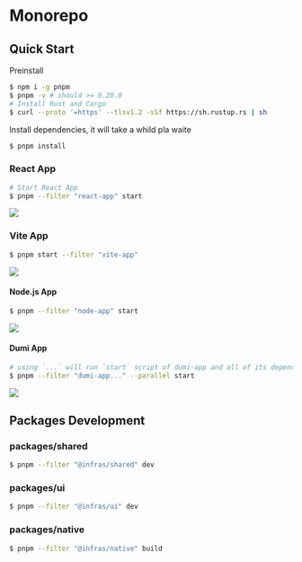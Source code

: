 # Monorepo

## Quick Start

Preinstall

```bash
$ npm i -g pnpm
$ pnpm -v # should >= 6.20.0
# Install Rust and Cargo
$ curl --proto '=https' --tlsv1.2 -sSf https://sh.rustup.rs | sh
```

Install dependencies, it will take a whild pla waite

```bash
$ pnpm install
```
### React App

```bash
# Start React App
$ pnpm --filter "react-app" start
```

![](https://user-images.githubusercontent.com/13595509/146680807-a15b411e-075a-438e-b020-f3d88240c55d.png)

### Vite App

```bash
$ pnpm start --filter "vite-app"
```

![](https://user-images.githubusercontent.com/13595509/146680790-c5b506ae-5006-42a2-b9df-c379499dab3b.png)


#### Node.js App

```bash
$ pnpm --filter "node-app" start
```

![](https://user-images.githubusercontent.com/13595509/146680754-8b6798f4-fa4f-43ff-929e-911e1343ef88.png)

#### Dumi App

```bash
# using `...` will run `start` script of dumi-app and all of its dependencies:
$ pnpm --filter "dumi-app..." --parallel start
```

![](https://user-images.githubusercontent.com/13595509/170510753-df4a6016-46b2-4252-9722-b765261c1a19.gif)

## Packages Development

### packages/shared

```bash
$ pnpm --filter "@infras/shared" dev
```

### packages/ui

```bash
$ pnpm --filter "@infras/ui" dev
```

### packages/native

```bash
$ pnpm --filter "@infras/native" build
```
